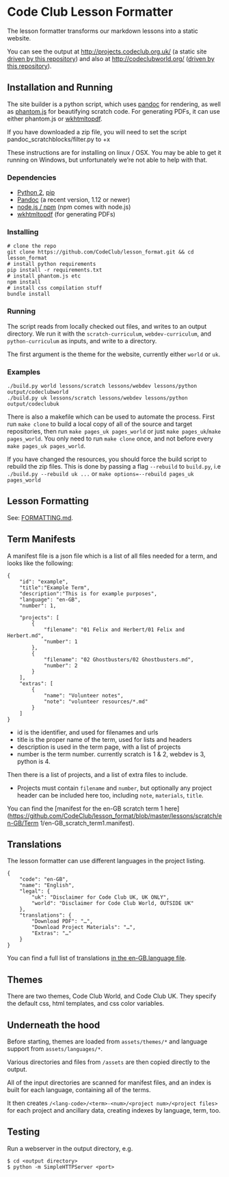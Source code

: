 # Code Club Lesson Formatter

The lesson formatter transforms our markdown lessons into a static website.

You can see the output at <http://projects.codeclub.org.uk/> (a static site [driven by this repository](https://github.com/CodeClub/CodeClubUK-Projects)) and also at <http://codeclubworld.org/> ([driven by this repository](https://github.com/CodeClub/CodeClubWorld-Projects)).

## Installation and Running

The site builder is a python script, which uses [pandoc](http://johnmacfarlane.net/pandoc/) for rendering, as well as [phantom.js](http://phantomjs.org/) for beautifying scratch code. For generating PDFs, it can use either phantom.js or [wkhtmltopdf](http://wkhtmltopdf.org/).

If you have downloaded a zip file, you will need to set the script pandoc_scratchblocks/filter.py to +x

These instructions are for installing on linux / OSX. You may be able to get it running on Windows, but unfortunately we’re not able to help with that.

### Dependencies

- [Python 2](https://www.python.org/download), [pip](http://pip.readthedocs.org/en/latest/installing.html)
- [Pandoc](http://johnmacfarlane.net/pandoc/installing.html) (a recent version, 1.12 or newer)
- [node.js / npm](http://nodejs.org/download/) (npm comes with node.js)
- [wkhtmltopdf](http://wkhtmltopdf.org/downloads.html) (for generating PDFs)

### Installing

```
# clone the repo
git clone https://github.com/CodeClub/lesson_format.git && cd lesson_format
# install python requirements
pip install -r requirements.txt
# install phantom.js etc
npm install
# install css compilation stuff
bundle install
```

### Running

The script reads from locally checked out files, and writes to an output directory. We run it with the `scratch-curriculum`, `webdev-curriculum`, and `python-curriculum` as inputs, and write to a directory.

The first argument is the theme for the website, currently either `world` or `uk`.

### Examples

```
./build.py world lessons/scratch lessons/webdev lessons/python output/codeclubworld
./build.py uk lessons/scratch lessons/webdev lessons/python output/codeclubuk
```

There is also a makefile which can be used to automate the process. First run `make clone` to build a local copy of all of the source and target repositories, then run `make pages_uk pages_world` or just `make pages_uk`/`make pages_world`. You only need to run `make clone` once, and not before every `make pages_uk pages_world`.

If you have changed the resources, you should force the build script to rebuild the zip files. This is done by passing a flag `--rebuild` to `build.py`, i.e `./build.py --rebuild uk ...` or `make options=--rebuild pages_uk pages_world`

## Lesson Formatting

See: [FORMATTING.md](https://github.com/CodeClub/lesson_format/blob/master/FORMATTING.md).

## Term Manifests

A manifest file is a json file which is a list of all files needed for a term, and looks like the following:

```
{
    "id": "example",
    "title":"Example Term",
    "description":"This is for example purposes",
    "language": "en-GB",
    "number": 1,

    "projects": [
        {
            "filename": "01 Felix and Herbert/01 Felix and Herbert.md",
            "number": 1
        },
        {
            "filename": "02 Ghostbusters/02 Ghostbusters.md",
            "number": 2
        }
    ],
    "extras": [
        {
            "name": "Volunteer notes",
            "note": "volunteer resources/*.md"
        }
    ]
}
```

- id is the identifier, and used for filenames and urls
- title is the proper name of the term, used for lists and headers
- description is used in the term page, with a list of projects
- number is the term number. currently scratch is 1 & 2, webdev is 3, python is 4.

Then there is a list of projects, and a list of extra files to include.

- Projects must contain `filename` and `number`, but optionally any project header can be included here too, including `note`, `materials`, `title`.

You can find the [manifest for the en-GB scratch term 1 here](https://github.com/CodeClub/lesson_format/blob/master/lessons/scratch/en-GB/Term 1/en-GB_scratch_term1.manifest).

## Translations

The lesson formatter can use different languages in the project listing.

```
{
    "code": "en-GB",
    "name": "English",
    "legal": {
        "uk": "Disclaimer for Code Club UK, UK ONLY",
        "world": "Disclaimer for Code Club World, OUTSIDE UK"
    },
    "translations": {
        "Download PDF": "…",
        "Download Project Materials": "…",
        "Extras": "…"
    }
}
```

You can find a full list of translations [in the en-GB.language file](https://github.com/CodeClub/lesson_format/blob/master/assets/languages/en-GB.language).

## Themes

There are two themes, Code Club World, and Code Club UK. They specify the default css, html templates, and css color variables.

## Underneath the hood

Before starting, themes are loaded from `assets/themes/*` and language support from `assets/languages/*`.

Various directories and files from `/assets` are then copied directly to the output.

All of the input directories are scanned for manifest files, and an index is built for each language, containing all of the terms.

It then creates `/<lang-code>/<term>-<num>/<project num>/<project files>` for each project and ancillary data, creating indexes by language, term, too.

## Testing

Run a webserver in the output directory, e.g.

```
$ cd <output directory>
$ python -m SimpleHTTPServer <port>
```
